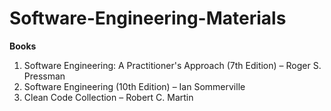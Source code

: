 # Software-Engineering-Materials

**Books**

1. Software Engineering: A Practitioner's Approach (7th Edition) – Roger S. Pressman
2. Software Engineering (10th Edition) – Ian Sommerville
3. Clean Code Collection – Robert C. Martin
